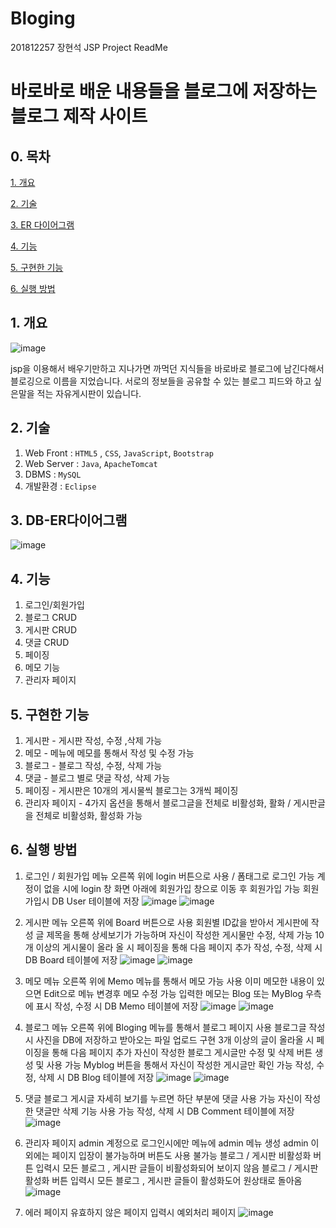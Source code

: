 # Bloging
201812257 장현석 JSP Project ReadMe



# 바로바로 배운 내용들을 블로그에 저장하는 블로그 제작 사이트

## 0. 목차

[1. 개요](#1-개요)

[2. 기술](#2-기술)

[3. ER 다이어그램](#3-db-er다이어그램)

[4. 기능](#4-기능)

[5. 구현한 기능](#5-구현한-기능)

[6. 실행 방법](#6-실행-방법)

## 1. 개요

![image](https://user-images.githubusercontent.com/74901548/204529828-0a404faa-e33e-45fa-9c62-452936b07d27.png)

jsp을 이용해서 배우기만하고 지나가면 까먹던 지식들을 바로바로 블로그에 남긴다해서 블로깅으로 이름을 지었습니다.
서로의 정보들을 공유할 수 있는 블로그 피드와 하고 싶은말을 적는 자유게시판이 있습니다.

## 2. 기술

1. Web Front : `HTML5` , `CSS`, `JavaScript`, `Bootstrap`
2. Web Server :  `Java`, `ApacheTomcat`
3. DBMS : `MySQL`
4. 개발환경 : `Eclipse`


## 3. DB-ER다이어그램

![image](https://user-images.githubusercontent.com/74901548/204549731-894680ad-5636-4e93-a48d-ec4fa388e111.png)


## 4. 기능

1. 로그인/회원가입
2. 블로그 CRUD
3. 게시판 CRUD
4. 댓글 CRUD
5. 페이징
6. 메모 기능
7. 관리자 페이지


## 5. 구현한 기능

1. 게시판 - 게시판 작성, 수정 ,삭제 가능
2. 메모 - 메뉴에 메모를 통해서 작성 및 수정 가능
3. 블로그 - 블로그 작성, 수정, 삭제 가능
4. 댓글 - 블로그 별로 댓글 작성, 삭제 가능
5. 페이징 - 게시판은 10개의 게시물씩 블로그는 3개씩 페이징
6. 관리자 페이지 - 4가지 옵션을 통해서 블로그글을 전체로 비활성화, 활화 / 게시판글을 전체로 비활성화, 활성화 가능


## 6. 실행 방법

1. 로그인 / 회원가입
메뉴 오른쪽 위에 login 버튼으로 사용 / 폼태그로 로그인 가능
계정이 없을 시에 login 창 화면 아래에 회원가입 창으로 이동 후 회원가입 가능
회원가입시 DB User 테이블에 저장
![image](https://user-images.githubusercontent.com/74901548/204676109-9384ae6d-c392-44f8-8696-07fc50dc0987.png)
![image](https://user-images.githubusercontent.com/74901548/204676181-95d79905-1922-475d-a97f-23a4b4d147dc.png)

2. 게시판
메뉴 오른쪽 위에 Board 버튼으로 사용
회원별 ID값을 받아서 게시판에 작성
글 제목을 통해 상세보기가 가능하며 자신이 작성한 게시물만 수정, 삭제 가능
10개 이상의 게시물이 올라 올 시 페이징을 통해 다음 페이지 추가
작성, 수정, 삭제 시 DB Board 테이블에 저장
![image](https://user-images.githubusercontent.com/74901548/204682376-7f53e16a-3581-4a9c-a122-6bd88d915dba.png)
![image](https://user-images.githubusercontent.com/74901548/204682440-6ba14c3b-0791-4ceb-ab11-a37986dc6e7b.png)

3. 메모
메뉴 오른쪽 위에 Memo 메뉴를 통해서 메모 가능 사용
이미 메모한 내용이 있으면 Edit으로 메뉴 변경후 메모 수정 가능
입력한 메모는 Blog 또는 MyBlog 우측에 표시
작성, 수정 시 DB Memo 테이블에 저장
![image](https://user-images.githubusercontent.com/74901548/204682724-4b6522dd-e17e-476b-aa72-f68d88816a39.png)
![image](https://user-images.githubusercontent.com/74901548/204682754-e060ddc2-2ef3-40f7-91eb-e07ecd5a029d.png)

4. 블로그
메뉴 오른쪽 위에 Bloging 메뉴를 통해서 블로그 페이지 사용
블로그글 작성시 사진을 DB에 저장하고 받아오는 파일 업로드 구현
3개 이상의 글이 올라올 시 페이징을 통해 다음 페이지 추가
자신이 작성한 블로그 게시글만 수정 및 삭제 버튼 생성 및 사용 가능
Myblog 버튼을 통해서 자신이 작성한 게시글만 확인 가능
작성, 수정, 삭제 시 DB Blog 테이블에 저장
![image](https://user-images.githubusercontent.com/74901548/204682972-8091b4c7-f4d7-4710-8c92-90379a56a36a.png)
![image](https://user-images.githubusercontent.com/74901548/204683083-484dbfd3-2f5f-465d-846c-407e979f8c52.png)

5. 댓글
블로그 게시글 자세히 보기를 누르면 하단 부분에 댓글 사용 가능
자신이 작성한 댓글만 삭제 기능 사용 가능
작성, 삭제 시 DB Comment 테이블에 저장
![image](https://user-images.githubusercontent.com/74901548/204683314-807983a5-94b2-4600-b03e-9a5fa22f75ff.png)

6. 관리자 페이지
admin 계정으로 로그인시에만 메뉴에 admin 메뉴 생성
admin 이외에는 페이지 입장이 불가능하며 버튼도 사용 불가능
블로그 / 게시판 비활성화 버튼 입력시 모든 블로그 , 게시판 글들이 비활성화되어 보이지 않음
블로그 / 게시판 활성화 버튼 입력시 모든 블로그 , 게시판 글들이 활성화도어 원상태로 돌아옴
![image](https://user-images.githubusercontent.com/74901548/204684732-6da84c2c-8ea0-417d-a4c2-29cd9d273b50.png)

7. 에러 페이지
유효하지 않은 페이지 입력시 예외처리 페이지
![image](https://user-images.githubusercontent.com/74901548/204684881-4ecdeb65-338b-401d-8ceb-742b3b23017c.png)
